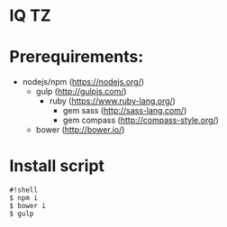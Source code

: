 # IQ TZ

# Prerequirements:
* nodejs/npm (https://nodejs.org/)
  * gulp (http://gulpjs.com/)
    * ruby (https://www.ruby-lang.org/)
      * gem sass (http://sass-lang.com/)
      * gem compass (http://compass-style.org/)
  * bower (http://bower.io/)
  
# Install script
```
#!shell
$ npm i 
$ bower i
$ gulp
```  